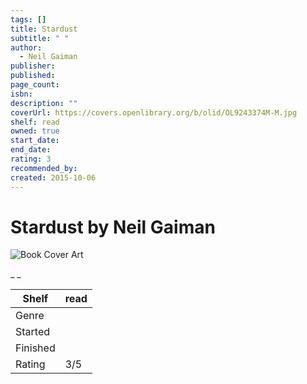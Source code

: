 ```yaml
---
tags: []
title: Stardust
subtitle: " "
author:
  - Neil Gaiman
publisher:
published:
page_count:
isbn:
description: ""
coverUrl: https://covers.openlibrary.org/b/olid/OL9243374M-M.jpg
shelf: read
owned: true
start_date:
end_date:
rating: 3
recommended_by:
created: 2015-10-06
---
```


# Stardust by Neil Gaiman

![Book Cover Art](https://covers.openlibrary.org/b/olid/OL9243374M-M.jpg)

_ _

| Shelf | read |
| --- | --- |
| Genre |  |
| Started |  |
| Finished |  |
| Rating | 3/5 |

